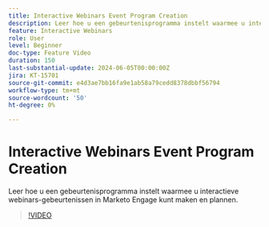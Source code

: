 ```yaml
---
title: Interactive Webinars Event Program Creation
description: Leer hoe u een gebeurtenisprogramma instelt waarmee u interactieve webinars-gebeurtenissen in Marketo Engage kunt maken en plannen.
feature: Interactive Webinars
role: User
level: Beginner
doc-type: Feature Video
duration: 150
last-substantial-update: 2024-06-05T00:00:00Z
jira: KT-15701
source-git-commit: e4d3ae7bb16fa9e1ab58a79cedd8378dbbf56794
workflow-type: tm+mt
source-wordcount: '50'
ht-degree: 0%

---
```



# Interactive Webinars Event Program Creation

Leer hoe u een gebeurtenisprogramma instelt waarmee u interactieve webinars-gebeurtenissen in Marketo Engage kunt maken en plannen.

>[!VIDEO](https://video.tv.adobe.com/v/3443418/?learn=on&captions=dut)
